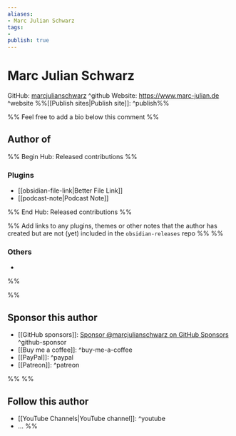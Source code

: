 ```yaml
---
aliases:
- Marc Julian Schwarz
tags: 
- 
publish: true
---
```


# Marc Julian Schwarz

GitHub: [marcjulianschwarz](https://github.com/marcjulianschwarz/) ^github
Website: <https://www.marc-julian.de> ^website
%%[[Publish sites|Publish site]]: ^publish%%

%% Feel free to add a bio below this comment %%


## Author of

%% Begin Hub: Released contributions %%
### Plugins
- [[obsidian-file-link|Better File Link]]
- [[podcast-note|Podcast Note]]

%% End Hub: Released contributions %%

%% Add links to any plugins, themes or other notes that the author has created but are not (yet) included in the `obsidian-releases` repo %%
%%
### Others 

- 
%%

%%
## Sponsor this author

- [[GitHub sponsors]]: [Sponsor @marcjulianschwarz on GitHub Sponsors](https://github.com/sponsors/marcjulianschwarz) ^github-sponsor
- [[Buy me a coffee]]: ^buy-me-a-coffee
- [[PayPal]]: ^paypal
- [[Patreon]]: ^patreon

%%
%%
## Follow this author

- [[YouTube Channels|YouTube channel]]: ^youtube
- ...
%%
